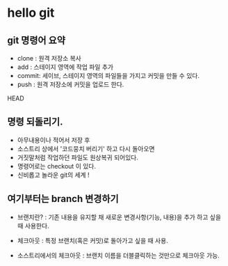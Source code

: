 # hello git

## git 명령어 요약

- clone : 원격 저장소 복사
- add   : 스테이지 영역에 작업 파일 추가
- commit: 세이브, 스테이지 영역의 파일들을 가지고 커밋을
            만들 수 있다.
- push  : 원격 저장소에 커밋을 업로드 한다.


HEAD
## 명령 되돌리기.
 - 아무내용이나 적어서 저장 후 
 - 소스트리 상에서 '코드뭉치 버리기' 하고 다시 돌아오면
 - 거짓말처럼 작업하던 파일도 원상복귀 되어있다.
 - 명령어로는 checkout 이 있다.
 - 신비롭고 놀라운 git의 세계 !

## 여기부터는 branch 변경하기
 - 브랜치란?
    : 기존 내용을 유지할 채 새로운 변경사항(기능, 내용)을
     추가 하고 싶을 때 사용한다.

 - 체크아웃
    : 특정 브랜치(혹은 커밋)로 돌아가고 싶을 때 사용.

 - 소스트리에서의 체크아웃
    : 브랜치 이름을 더블클릭하는 것만으로 체크아웃 가능.

